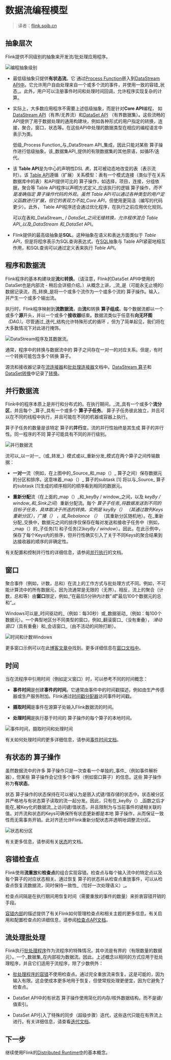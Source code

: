 

# 数据流编程模型

> 译者：[flink.sojb.cn](https://flink.sojb.cn/)


## 抽象层次

Flink提供不同级别的抽象来开发流/批处理应用程序。

![编程抽象级别](img/levels_of_abstraction.svg)

*   最低级抽象只提供**有状态流**。它 通过[Process Function](https://flink.sojb.cn/dev/stream/operators/process_function.html)嵌入到[DataStream API中](https://flink.sojb.cn/dev/datastream_api.html)。它允许用户自由处理来自一个或多个流的事件，并使用一致的容错_状态_。此外，用户可以注册事件时间和处理时间回调，允许程序实现复杂的计算。[](https://flink.sojb.cn/dev/stream/operators/process_function.html)

*   实际上，大多数应用程序不需要上述低级抽象，而是针对**Core API**编程， 如[DataStream API](https://flink.sojb.cn/dev/datastream_api.html)（有界/无界流）和[DataSet API](https://flink.sojb.cn/dev/batch/index.html) （有界数据集）。这些流畅的API提供了用于数据处理的通用构建块，例如各种形式的用户指定的转换，连接，聚合，窗口，状态等。在这些API中处理的数据类型在相应的编程语言中表示为类。

    低级_Process Function_与_DataStream API_集成，因此只能对某些 算子操作进行低级抽象。该_数据集API_提供的有限数据集的其他原语，如循环/迭代。

*   该 **Table API**是为中心的声明性DSL _表_，其可被动态地改变的表（表示流时）。该 [Table API](https://flink.sojb.cn/dev/table_api.html)遵循（扩展）关系模型：表有一个模式连接（类似于在关系数据库中的表）和API提供可比的 算子操作，如选择，项目，连接，分组依据，聚合等 Table API程序以声明方式定义_应该执行的逻辑 算子操作，_而不是准确指定 _算子操作代码的外观_。虽然 Table API可以通过各种类型的用户定义函数进行扩展，但它的表现力不如_Core API_，但使用更简洁（编写的代码更少）。此外， Table API程序还会通过优化程序，在执行之前应用优化规则。

    可以在表和_DataStream_ / _DataSet_之间无缝转换，允许程序混合 _Table API_以及_DataStream_ 和_DataSet_ API。

*   Flink提供的最高级抽象是**SQL**。这种抽象在语义和表达方面类似于 _Table API_，但是将程序表示为SQL查询表达式。在[SQL](https://flink.sojb.cn/dev/table_api.html#sql)抽象与 Table API紧密地相互作用，和SQL查询可以通过定义表来执行 _Table API_。

## 程序和数据流

Flink程序的基本构建块是**流**和**转换**。（请注意，Flink的DataSet API中使用的DataSet也是内部流 - 稍后会详细介绍。）从概念上讲，_流_是（可能永无止境的）数据记录流，而_转换_是将一个或多个流作为一个或多个流的 算子操作。输入，并产生一个或多个输出流。

执行时，Flink程序映射到**流数据流**，由**流**和转换 **算子组成**。每个数据流都以一个或多个**源**开头，并以一个或多个**接收器**结束。数据流类似于任意有**向无环图** _（DAG）_。尽管通过_迭代_结构允许特殊形式的循环 ，但为了简单起见，我们将在大多数情况下对此进行掩饰。

![DataStream程序及其数据流。](img/program_dataflow.svg)

通常，程序中的转换与数据流中的 算子之间存在一对一的对应关系。但是，有时一个转换可能包含多个转换 算子。

源流和接收器记录在[流连接器](https://flink.sojb.cn/dev/connectors/index.html)和[批处理连接器](https://flink.sojb.cn/dev/batch/connectors.html)文档中。[DataStream 算子](https://flink.sojb.cn/dev/stream/operators/index.html)和[DataSet转换](https://flink.sojb.cn/dev/batch/dataset_transformations.html)中记录了[转换](https://flink.sojb.cn/dev/batch/dataset_transformations.html)。

## 并行数据流

Flink中的程序本质上是并行和分布式的。在执行期间，_流_具有一个或多个**流分区**，并且每个 _算子_具有一个或多个 **算子子任务**。 算子子任务彼此独立，并且可以在不同的线程中执行，并且可能在不同的机器或容器上执行。

算子子任务的数量是该特定 算子的**并行**度。流的并行性始终是其生成 算子的并行性。同一程序的不同 算子可能具有不同的并行级别。

![并行数据流](img/parallel_dataflow.svg)

流可以_以一对一_（或_转发_）模式或以_重新分发_模式在两个算子之间传输数据：

*   **一对一**流（例如，在上图中的_Source_和_map（）_ 算子之间）保存数据元的分区和排序。这意味着_map（）_ 算子的subtask [1] 将以与_Source_ 算子的subtask [1]生成的顺序相同的顺序看到相同的数据元。

*   **重新分配**流（在上面的_map（）_和_keyBy / window_之间，以及 _keyBy / window_和_Sink之间_）重新分配流。每个 _算子子任务_将数据发送到不同的目标子任务，具体取决于所选的转换。实例是 _keyBy（）_ （其通过散列Keys重新分区），_广播（）_ ，或_Rebalance （）_ （其重新分区随机地）。在_重新分配_交换中，数据元之间的排序仅保存在每对发送和接收子任务中（例如，_map（）的_子任务[1] 和子任务[2]_keyBy / window_）。因此，在此示例中，保存了每个Keys内的排序，但并行性确实引入了关于不同Keys的聚合结果到达接收器的顺序的非确定性。

有关配置和控制并行性的详细信息，请参阅[并行执行](https://flink.sojb.cn/dev/parallel.html)的文档。

## 窗口

聚合事件（例如，计数，总和）在流上的工作方式与批处理方式不同。例如，不可能计算流中的所有数据元，因为流通常是无限的（无界）。相反，流上的聚合（计数，总和等）由**窗口**限定，例如_“在最后5分钟内计数”_或_“最后100个数据元的总和”_。

Windows可以是_时间驱动的_（例如：每30秒）或_数据驱动_（例如：每100个数据元）。一个典型地区分不同类型的窗口，例如_翻滚窗口_（没有重叠）， _滑动窗口_（具有重叠）和_会话窗口_（由不活动的间隙打断）。

![时间和计数Windows](img/windows.svg)

更多窗口示例可以在此[博客文章中](https://flink.apache.org/news/2015/12/04/Introducing-windows.html)找到。更多详细信息在[窗口文档中](https://flink.sojb.cn/dev/stream/operators/windows.html)。

## 时间

当在流程序中引用时间（例如定义窗口）时，可以参考不同的时间概念：

*   **事件时间**是创建**事件的时间**。它通常由事件中的时间戳描述，例如由生产传感器或生产服务附加。Flink通过[时间戳分配器](https://flink.sojb.cn/dev/event_timestamps_watermarks.html)访问事件时间戳。

*   **摄取时间**是事件在源算子处输入Flink数据流的时间。

*   **处理时间**是执行基于时间的 算子操作的每个算子的本地时间。

![事件时间，摄取时间和处理时间](img/event_ingestion_processing_time.svg)

有关如何处理时间的更多详细信息，请参阅[事件时间文档](https://flink.sojb.cn/dev/event_time.html)。

## 有状态的 算子操作

虽然数据流中的许多 算子操作只是一次查看一个单独的_事件_（例如事件解析器），但某些 算子操作会记住多个事件（例如窗口算子）的信息。这些 算子操作称为**有状态**。

状态 算子操作的状态保持在可以被认为是嵌入式键/值存储的状态中。状态被分区并严格地与有状态算子读取的流一起分发。因此，只有在_keyBy（）_函数之后才能在_被Key化的数据流_上访问键/值状态，并且限制为与当前事件的键相关联的值。对齐流和状态的Keys可确保所有状态更新都是本地 算子操作，从而保证一致性而无需事务开销。此对齐还允许Flink重新分配状态并透明地调整流分区。

![状态和分区](img/state_partitioning.svg)

有关更多信息，请参阅有关[状态](https://flink.sojb.cn/dev/stream/state/index.html)的文档。

## 容错检查点

Flink使用**流重放**和**检查点**的组合实现容错。检查点与每个输入流中的特定点以及每个算子的对应状态相关。通过恢复 算子的状态并从检查点重放事件，可以从检查点恢复流数据流，同时保持一致性_（恰好一次处理语义）_。

检查点间隔是在执行期间用恢复时间（需要重放的事件的数量）来折衷容错开销的手段。

[容错内部](https://flink.sojb.cn/internals/stream_checkpointing.html)的描述提供了有关Flink如何管理检查点和相关主题的更多信息。有关启用和配置检查点的详细信息，请参阅[检查点API文档](https://flink.sojb.cn/dev/stream/state/checkpointing.html)。

## 流处理批处理

Flink执行[批处理程序](https://flink.sojb.cn/dev/batch/index.html)作为流程序的特殊情况，其中流是有界的（有限数量的数据元）。一个_数据集_在内部视为数据流。因此，上述概念以相同的方式应用于批处理程序，并且它们适用于流程序，除了少数例外：

*   [批处理程序的容错](https://flink.sojb.cn/dev/batch/fault_tolerance.html)不使用检查点。通过完全重放流来恢复。这是可能的，因为输入有限。这会使成本更多地用于恢复，但使常规处理更便宜，因为它避免了检查点。

*   DataSet API中的有状态 算子操作使用简化的内存/核外数据结构，而不是键/值索引。

*   DataSet API引入了特殊的同步（超级步骤）迭代，这些迭代只能在有界流上进行。有关详细信息，请查看[迭代文档](https://flink.sojb.cn/dev/batch/iterations.html)。

## 下一步

继续使用Flink的[Distributed Runtime中](runtime.html)的基本概念。


